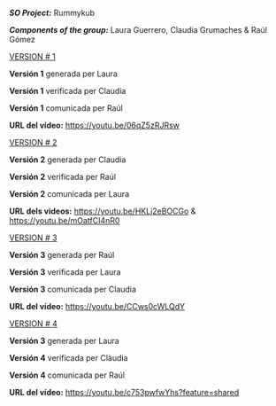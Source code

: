 ***SO Project:*** Rummykub

***Components of the group:*** Laura Guerrero, Claudia Grumaches & Raúl Gómez

<ins>VERSION # 1</ins>

**Versión 1** generada per Laura

**Versión 1** verificada per Claudia

**Versión 1** comunicada per Raúl

**URL del vídeo:** https://youtu.be/06qZ5zRJRsw

<ins>VERSION # 2</ins>

**Versión 2** generada per Claudia

**Versión 2** verificada per Raúl

**Versión 2** comunicada per Laura

**URL dels videos:** https://youtu.be/HKLj2eBOCGo & https://youtu.be/mOatfCI4nR0

<ins>VERSION # 3</ins>

**Versión 3** generada per Raúl

**Versión 3** verificada per Laura

**Versión 3** comunicada per Claudia

**URL del vídeo:** https://youtu.be/CCws0cWLQdY

<ins>VERSION # 4</ins>

**Versión 3** generada per Laura

**Versión 4** verificada per Clàudia

**Versión 4** comunicada per Raúl

**URL del vídeo:** https://youtu.be/c753pwfwYhs?feature=shared
